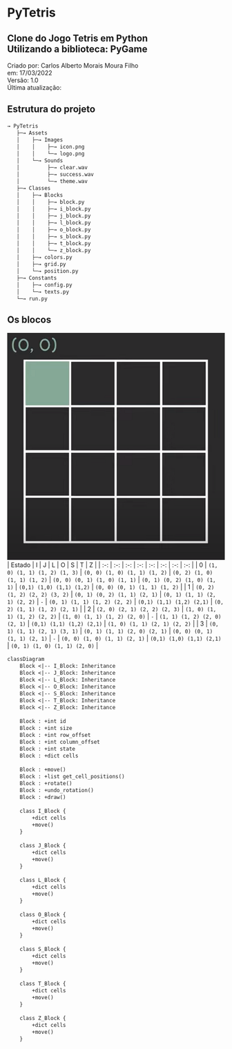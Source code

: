 # PyTetris
Clone do Jogo Tetris em Python<br />
Utilizando a biblioteca: PyGame
--
Criado por: Carlos Alberto Morais Moura Filho<br />
em: 17/03/2022<br />
Versão: 1.0<br />
Última atualização: 

## Estrutura do projeto
```shell
→ PyTetris
   ├─→ Assets
   │    ├─→ Images
   │    │    ├─→ icon.png
   │    │    └─→ logo.png
   │    └─→ Sounds
   │         ├─→ clear.wav
   │         ├─→ success.wav
   │         └─→ theme.wav
   ├─→ Classes
   │    ├─→ Blocks
   │    │    ├─→ block.py
   │    │    ├─→ i_block.py
   │    │    ├─→ j_block.py
   │    │    ├─→ l_block.py
   │    │    ├─→ o_block.py
   │    │    ├─→ s_block.py
   │    │    ├─→ t_block.py
   │    │    └─→ z_block.py
   │    ├─→ colors.py
   │    ├─→ grid.py
   │    └─→ position.py
   ├─→ Constants
   │    ├─→ config.py
   │    └─→ texts.py
   └─→ run.py
```

## Os blocos
![Blocks representation](Assets/images/README.md/blocks.png)
| Estado | I | J | L | O | S | T | Z |
| :-: | :-: | :-: | :-: | :-: | :-: | :-: | :-: |
| 0 | `(1, 0) (1, 1) (1, 2) (1, 3)` | `(0, 0) (1, 0) (1, 1) (1, 2)` | `(0, 2) (1, 0) (1, 1) (1, 2)` | `(0, 0) (0, 1) (1, 0) (1, 1)` | `(0, 1) (0, 2) (1, 0) (1, 1)` | `(0,1) (1,0) (1,1) (1,2)` | `(0, 0) (0, 1) (1, 1) (1, 2)` |
| 1 | `(0, 2) (1, 2) (2, 2) (3, 2)` | `(0, 1) (0, 2) (1, 1) (2, 1)` | `(0, 1) (1, 1) (2, 1) (2, 2)` | `-` | `(0, 1) (1, 1) (1, 2) (2, 2)` | `(0,1) (1,1) (1,2) (2,1)` | `(0, 2) (1, 1) (1, 2) (2, 1)` |
| 2 | `(2, 0) (2, 1) (2, 2) (2, 3)` | `(1, 0) (1, 1) (1, 2) (2, 2)` | `(1, 0) (1, 1) (1, 2) (2, 0)` | `-` | `(1, 1) (1, 2) (2, 0) (2, 1)` | `(0,1) (1,1) (1,2) (2,1)` | `(1, 0) (1, 1) (2, 1) (2, 2)` |
| 3 | `(0, 1) (1, 1) (2, 1) (3, 1)` | `(0, 1) (1, 1) (2, 0) (2, 1)` | `(0, 0) (0, 1) (1, 1) (2, 1)` | `-` | `(0, 0) (1, 0) (1, 1) (2, 1)` | `(0,1) (1,0) (1,1) (2,1)` | `(0, 1) (1, 0) (1, 1) (2, 0)` |


```mermaid
classDiagram
    Block <|-- I_Block: Inheritance
    Block <|-- J_Block: Inheritance
    Block <|-- L_Block: Inheritance
    Block <|-- O_Block: Inheritance
    Block <|-- S_Block: Inheritance
    Block <|-- T_Block: Inheritance
    Block <|-- Z_Block: Inheritance

    Block : +int id
    Block : +int size
    Block : +int row_offset
    Block : +int column_offset
    Block : +int state
    Block : +dict cells

    Block : +move()
    Block : +list get_cell_positions()
    Block : +rotate()
    Block : +undo_rotation()
    Block : +draw()

    class I_Block {
        +dict cells
        +move()
    }

    class J_Block {
        +dict cells
        +move()
    }

    class L_Block {
        +dict cells
        +move()
    }

    class O_Block {
        +dict cells
        +move()
    }

    class S_Block {
        +dict cells
        +move()
    }

    class T_Block {
        +dict cells
        +move()
    }

    class Z_Block {
        +dict cells
        +move()
    }
```